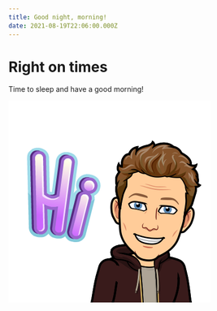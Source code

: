 ```yaml
---
title: Good night, morning!
date: 2021-08-19T22:06:00.000Z
---
```

# Right on times

Time to sleep and have a good morning!

![Gustav](/assets/img/gpae-bitmoji-hi.png "Me")